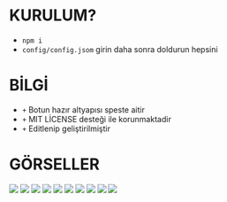 # KURULUM?
- `npm i`
- `config/config.jsom` girin daha sonra doldurun hepsini

# BİLGİ
- `+` Botun hazır altyapısı speste aitir
- `+` MIT LİCENSE desteği ile korunmaktadir
- `+` Editlenip geliştirilmiştir

# GÖRSELLER

<img  src="https://cdn.discordapp.com/attachments/1188494817706135581/1188498230548373636/image.png?ex=659abe3b&is=6588493b&hm=3c02763847566d7faeaf0886102dba229381e3852631a0a22668a107656a2faa&">
<img  src="https://cdn.discordapp.com/attachments/1188494817706135581/1188498361976881203/image.png?ex=659abe5a&is=6588495a&hm=261f31d861e11eb4ba86f77ac2d38241a369e59def728278ab32fc54249d7609&">
<img  src="https://cdn.discordapp.com/attachments/1188494817706135581/1188498433909203024/image.png?ex=659abe6b&is=6588496b&hm=4cae1d762820e1ec828a19d52b9682ce76449ba73f0c688726ccdeb5da725176&">
<img  src="https://cdn.discordapp.com/attachments/1188494817706135581/1188500027635679312/image.png?ex=659abfe7&is=65884ae7&hm=0c5a00efc330a4919a579b06b930b89cc3ae57ca9f7feac4752d3f285ec171a7&">
<img  src="https://cdn.discordapp.com/attachments/1188494817706135581/1188500958964093048/image.png?ex=659ac0c5&is=65884bc5&hm=13af2be711e475d6d0e2acd7a31250fce29eb2a2c2523150dfbf16b4646b685b&">
<img  src="https://cdn.discordapp.com/attachments/1188494817706135581/1188501156343861308/image.png?ex=659ac0f4&is=65884bf4&hm=1a4c250153293d63fc3744578ae8ccb0cf8312ab29a9705b253c29608ff4cda8&">
<img  src="https://cdn.discordapp.com/attachments/1188494817706135581/1188501244482957453/image.png?ex=659ac109&is=65884c09&hm=3a9a356dab211cb695d873fd12c69c8c1e26257800bb04c9e22db97a196d615c&">
<img  src="https://cdn.discordapp.com/attachments/1188494817706135581/1188501305401028638/image.png?ex=659ac118&is=65884c18&hm=296b41fd9c187c07c7e2ad7ef361d5679e5cd5a46ba5247ea22def5f97e7b7e8&">
<img  src="https://cdn.discordapp.com/attachments/1188494817706135581/1188501533810249749/image.png?ex=659ac14e&is=65884c4e&hm=7ebae1867ee6afc2086d0c21591b21529015bc803c8791ebb388aa83e4b94c11&">
<img  src="https://cdn.discordapp.com/attachments/1188494817706135581/1188501604157096006/image.png?ex=659ac15f&is=65884c5f&hm=d413179ae46ef18d13de93e2316302a18aeb871b5410d33d2a27959b11fef1c4&">
